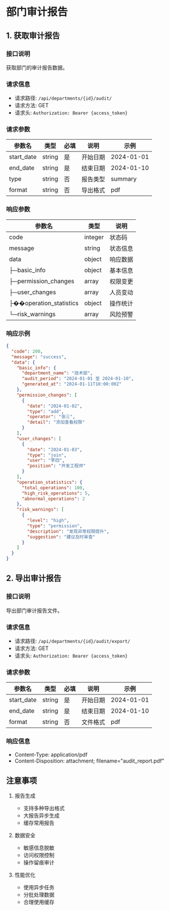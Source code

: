 # 部门审计报告

## 1. 获取审计报告

### 接口说明

获取部门的审计报告数据。

### 请求信息

- 请求路径: `/api/departments/{id}/audit/`
- 请求方法: GET
- 请求头: `Authorization: Bearer {access_token}`

### 请求参数

| 参数名     | 类型   | 必填 | 说明     | 示例       |
| ---------- | ------ | ---- | -------- | ---------- |
| start_date | string | 是   | 开始日期 | 2024-01-01 |
| end_date   | string | 是   | 结束日期 | 2024-01-10 |
| type       | string | 否   | 报告类型 | summary    |
| format     | string | 否   | 导出格式 | pdf        |

### 响应参数

| 参数名                  | 类型    | 说明     |
| ----------------------- | ------- | -------- |
| code                    | integer | 状态码   |
| message                 | string  | 状态信息 |
| data                    | object  | 响应数据 |
| ├─basic_info            | object  | 基本信息 |
| ├─permission_changes    | array   | 权限变更 |
| ├─user_changes          | array   | 人员变动 |
| ├��operation_statistics | object  | 操作统计 |
| └─risk_warnings         | array   | 风险预警 |

### 响应示例

```json
{
  "code": 200,
  "message": "success",
  "data": {
    "basic_info": {
      "department_name": "技术部",
      "audit_period": "2024-01-01 至 2024-01-10",
      "generated_at": "2024-01-11T10:00:00Z"
    },
    "permission_changes": [
      {
        "date": "2024-01-02",
        "type": "add",
        "operator": "张三",
        "detail": "添加查看权限"
      }
    ],
    "user_changes": [
      {
        "date": "2024-01-03",
        "type": "join",
        "user": "李四",
        "position": "开发工程师"
      }
    ],
    "operation_statistics": {
      "total_operations": 100,
      "high_risk_operations": 5,
      "abnormal_operations": 2
    },
    "risk_warnings": [
      {
        "level": "high",
        "type": "permission",
        "description": "发现异常权限提升",
        "suggestion": "建议及时审查"
      }
    ]
  }
}
```

## 2. 导出审计报告

### 接口说明

导出部门审计报告文件。

### 请求信息

- 请求路径: `/api/departments/{id}/audit/export/`
- 请求方法: GET
- 请求头: `Authorization: Bearer {access_token}`

### 请求参数

| 参数名     | 类型   | 必填 | 说明     | 示例       |
| ---------- | ------ | ---- | -------- | ---------- |
| start_date | string | 是   | 开始日期 | 2024-01-01 |
| end_date   | string | 是   | 结束日期 | 2024-01-10 |
| format     | string | 否   | 文件格式 | pdf        |

### 响应信息

- Content-Type: application/pdf
- Content-Disposition: attachment; filename="audit_report.pdf"

## 注意事项

1. 报告生成

   - 支持多种导出格式
   - 大报告异步生成
   - 缓存常用报告

2. 数据安全

   - 敏感信息脱敏
   - 访问权限控制
   - 操作留痕审计

3. 性能优化
   - 使用异步任务
   - 分批处理数据
   - 合理使用缓存
